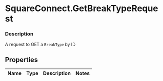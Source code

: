 # SquareConnect.GetBreakTypeRequest

### Description

A request to GET a `BreakType` by ID

## Properties
Name | Type | Description | Notes
------------ | ------------- | ------------- | -------------


